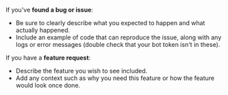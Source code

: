 If you've **found a bug or issue**:
* Be sure to clearly describe what you expected to happen and what actually happened.
* Include an example of code that can reproduce the issue, along with any logs or error messages (double check that your bot token isn't in these).

If you have a **feature request**:
* Describe the feature you wish to see included.
* Add any context such as why you need this feature or how the feature would look once done.
